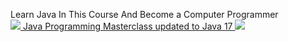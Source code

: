 
Learn Java In This Course And Become a Computer Programmer <br/>
<a href = "https://www.udemy.com/course/java-the-complete-java-developer-course/"><img src="https://i.imgur.com/PsG3fvn.jpeg"> Java Programming Masterclass updated to Java 17
</a> 
<img src="https://cdn.wallpapersafari.com/89/85/2rZciQ.png">

